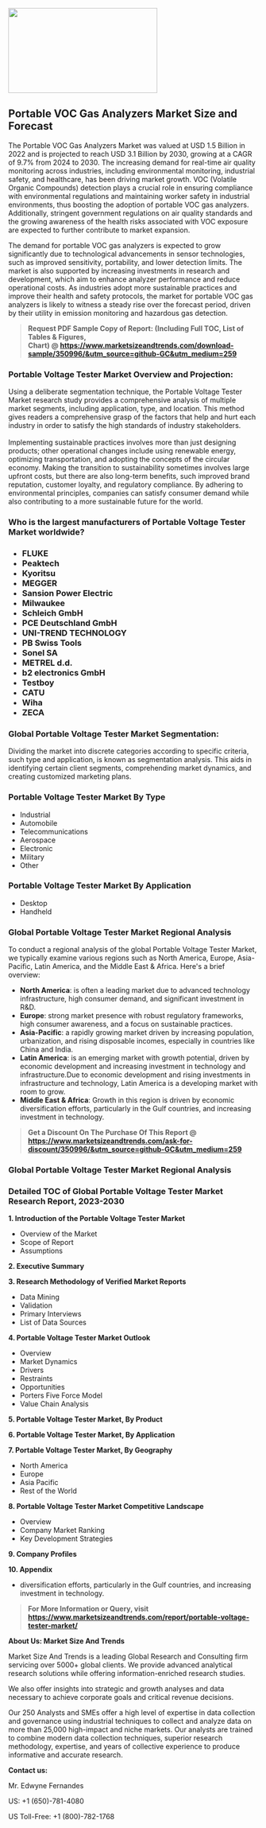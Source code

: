 <p><img class="alignnone size-medium wp-image-20088" src="https://ffe5etoiles.com/wp-content/uploads/2024/12/MST1-300x171.png" alt="" width="300" height="171" /></p><h2>Portable VOC Gas Analyzers Market Size and Forecast</h2><p>The Portable VOC Gas Analyzers Market was valued at USD 1.5 Billion in 2022 and is projected to reach USD 3.1 Billion by 2030, growing at a CAGR of 9.7% from 2024 to 2030. The increasing demand for real-time air quality monitoring across industries, including environmental monitoring, industrial safety, and healthcare, has been driving market growth. VOC (Volatile Organic Compounds) detection plays a crucial role in ensuring compliance with environmental regulations and maintaining worker safety in industrial environments, thus boosting the adoption of portable VOC gas analyzers. Additionally, stringent government regulations on air quality standards and the growing awareness of the health risks associated with VOC exposure are expected to further contribute to market expansion.</p><p>The demand for portable VOC gas analyzers is expected to grow significantly due to technological advancements in sensor technologies, such as improved sensitivity, portability, and lower detection limits. The market is also supported by increasing investments in research and development, which aim to enhance analyzer performance and reduce operational costs. As industries adopt more sustainable practices and improve their health and safety protocols, the market for portable VOC gas analyzers is likely to witness a steady rise over the forecast period, driven by their utility in emission monitoring and hazardous gas detection.</p></p><blockquote id="" class=""><strong>Request PDF Sample Copy of Report: (Including Full TOC, List of Tables &amp; Figures, Chart)&nbsp;@&nbsp;<strong><a href="https://www.marketsizeandtrends.com/download-sample/350996/&utm_source=github-GC&utm_medium=259" target="_blank">https://www.marketsizeandtrends.com/download-sample/350996/&utm_source=github-GC&utm_medium=259</a></strong></strong></blockquote><h3 id="" class="">Portable Voltage Tester Market&nbsp;Overview and Projection:</h3><p id="" class="">Using a deliberate segmentation technique, the Portable Voltage Tester Market research study provides a comprehensive analysis of multiple market segments, including application, type, and location. This method gives readers a comprehensive grasp of the factors that help and hurt each industry in order to satisfy the high standards of industry stakeholders. <br /> <br />Implementing sustainable practices involves more than just designing products; other operational changes include using renewable energy, optimizing transportation, and adopting the concepts of the circular economy. Making the transition to sustainability sometimes involves large upfront costs, but there are also long-term benefits, such improved brand reputation, customer loyalty, and regulatory compliance. By adhering to environmental principles, companies can satisfy consumer demand while also contributing to a more sustainable future for the world.</p><h3 id="" class="">Who is the largest manufacturers of&nbsp;Portable Voltage Tester Market worldwide?</h3><h3 class=""><p><ul><li>FLUKE </li><li> Peaktech </li><li> Kyoritsu </li><li> MEGGER </li><li> Sansion Power Electric </li><li> Milwaukee </li><li> Schleich GmbH </li><li> PCE Deutschland GmbH </li><li> UNI-TREND TECHNOLOGY </li><li> PB Swiss Tools </li><li> Sonel SA </li><li> METREL d.d. </li><li> b2 electronics GmbH </li><li> Testboy </li><li> CATU </li><li> Wiha </li><li> ZECA</li></ul></p></h3><h3 id="" class="">Global&nbsp;Portable Voltage Tester Market Segmentation:</h3><p id="" class="">Dividing the market into discrete categories according to specific criteria, such type and application, is known as segmentation analysis. This aids in identifying certain client segments, comprehending market dynamics, and creating customized marketing plans.</p><h3 id="" class="">Portable Voltage Tester Market&nbsp;By Type</h3><p><p><ul><li>Industrial</li><li> Automobile</li><li> Telecommunications</li><li> Aerospace</li><li> Electronic</li><li> Military</li><li> Other</p></li></ul></p></p><h3 id="" class="">Portable Voltage Tester Market&nbsp;By Application</h3><p class=""><p><ul><li>Desktop</li><li> Handheld</li></ul></p></p><h3 id="" class="">Global Portable Voltage Tester Market Regional Analysis</h3><p id="" class="">To conduct a regional analysis of the global Portable Voltage Tester Market, we typically examine various regions such as North America, Europe, Asia-Pacific, Latin America, and the Middle East &amp; Africa. Here's a brief overview:</p><ul><li><strong>North America</strong>: is often a leading market due to advanced technology infrastructure, high consumer demand, and significant investment in R&amp;D.</li><li><strong>Europe</strong>: strong market presence with robust regulatory frameworks, high consumer awareness, and a focus on sustainable practices.</li><li><strong>Asia-Pacific</strong>: a rapidly growing market driven by increasing population, urbanization, and rising disposable incomes, especially in countries like China and India.</li><li><strong>Latin America</strong>: is an emerging market with growth potential, driven by economic development and increasing investment in technology and infrastructure.Due to economic development and rising investments in infrastructure and technology, Latin America is a developing market with room to grow.</li><li><strong>Middle East &amp; Africa</strong>: Growth in this region is driven by economic diversification efforts, particularly in the Gulf countries, and increasing investment in technology.</li></ul><blockquote id="" class=""><strong>Get a Discount On The Purchase Of This Report @ <strong><a href="https://www.marketsizeandtrends.com/ask-for-discount/350996/&utm_source=github-GC&utm_medium=259" target="_blank">https://www.marketsizeandtrends.com/ask-for-discount/350996/&utm_source=github-GC&utm_medium=259</a></strong></strong></blockquote><h3 id="" class="">Global Portable Voltage Tester Market Regional Analysis</h3><h3 id="" class="">Detailed TOC of Global Portable Voltage Tester Market Research Report, 2023-2030</h3><p id="" class=""><strong>1. Introduction of the Portable Voltage Tester Market</strong></p><ul><li>Overview of the Market</li><li>Scope of Report</li><li>Assumptions</li></ul><p id="" class=""><strong>2. Executive Summary</strong></p><p id="" class=""><strong>3. Research Methodology of Verified Market Reports</strong></p><ul><li>Data Mining</li><li>Validation</li><li>Primary Interviews</li><li>List of Data Sources</li></ul><p id="" class=""><strong>4. Portable Voltage Tester Market Outlook</strong></p><ul><li>Overview</li><li>Market Dynamics</li><li>Drivers</li><li>Restraints</li><li>Opportunities</li><li>Porters Five Force Model</li><li>Value Chain Analysis</li></ul><p id="" class=""><strong>5. Portable Voltage Tester Market, By Product</strong></p><p id="" class=""><strong>6. Portable Voltage Tester Market, By Application</strong></p><p id="" class=""><strong>7. Portable Voltage Tester Market, By Geography</strong></p><ul><li>North America</li><li>Europe</li><li>Asia Pacific</li><li>Rest of the World</li></ul><p id="" class=""><strong>8. Portable Voltage Tester Market Competitive Landscape</strong></p><ul><li>Overview</li><li>Company Market Ranking</li><li>Key Development Strategies</li></ul><p id="" class=""><strong>9. Company Profiles</strong></p><p id="" class=""><strong>10. Appendix</strong></p><ul><li>diversification efforts, particularly in the Gulf countries, and increasing investment in technology.</li></ul><blockquote id="" class=""><strong>For More Information or Query, visit <strong><strong><a href="https://www.marketsizeandtrends.com/report/portable-voltage-tester-market/" target="_blank">https://www.marketsizeandtrends.com/report/portable-voltage-tester-market/</a></strong></strong></strong></blockquote><p id="" class=""><strong>About Us: Market Size And Trends</strong></p><p id="" class="">Market Size And Trends is a leading Global Research and Consulting firm servicing over 5000+ global clients. We provide advanced analytical research solutions while offering information-enriched research studies.</p><p id="" class="">We also offer insights into strategic and growth analyses and data necessary to achieve corporate goals and critical revenue decisions.</p><p id="" class="">Our 250 Analysts and SMEs offer a high level of expertise in data collection and governance using industrial techniques to collect and analyze data on more than 25,000 high-impact and niche markets. Our analysts are trained to combine modern data collection techniques, superior research methodology, expertise, and years of collective experience to produce informative and accurate research.</p><p id="" class=""><strong>Contact us:</strong></p><p id="" class="">Mr. Edwyne Fernandes</p><p id="" class="">US: +1 (650)-781-4080</p><p id="" class="">US Toll-Free: +1 (800)-782-1768</p>
